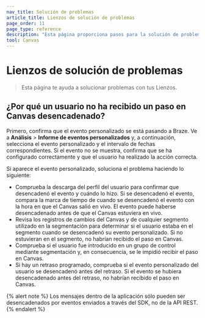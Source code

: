 ```yaml
---
nav_title: Solución de problemas
article_title: Lienzos de solución de problemas
page_order: 11
page_type: reference
description: "Esta página proporciona pasos para la solución de problemas con los Lienzos."
tool: Canvas
---
```


# Lienzos de solución de problemas

> Esta página te ayuda a solucionar problemas con tus Lienzos.

## ¿Por qué un usuario no ha recibido un paso en Canvas desencadenado?

Primero, confirma que el evento personalizado se está pasando a Braze. Ve a **Análisis** > **Informe de eventos personalizados** y, a continuación, selecciona el evento personalizado y el intervalo de fechas correspondientes. Si el evento no se muestra, confirma que se ha configurado correctamente y que el usuario ha realizado la acción correcta.

Si aparece el evento personalizado, soluciona el problema haciendo lo siguiente:

- Comprueba la descarga del perfil del usuario para confirmar que desencadenó el evento y cuándo lo hizo. Si se desencadenó el evento, compara la marca de tiempo de cuando se desencadenó el evento con la hora en que el Canvas salió en vivo. El evento puede haberse desencadenado antes de que el Canvas estuviera en vivo.
- Revisa los registros de cambios del Canvas y de cualquier segmento utilizado en la segmentación para determinar si el usuario estaba en el segmento cuando se desencadenó su evento personalizado. Si no estuvieran en el segmento, no habrían recibido el paso en Canvas.
- Comprueba si el usuario fue introducido en un grupo de control mediante segmentación y, en consecuencia, se le impidió recibir el paso en Canvas.
- Si hay un retraso programado, comprueba si el evento personalizado del usuario se desencadenó antes del retraso. Si el evento se hubiera desencadenado antes del retraso, no habrían recibido el paso en Canvas.

{% alert note %}
Los mensajes dentro de la aplicación sólo pueden ser desencadenados por eventos enviados a través del SDK, no de la API REST.
{% endalert %}